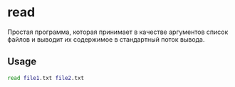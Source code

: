 # read

Простая программа, которая принимает в качестве аргументов список файлов и выводит их содержимое в стандартный поток вывода.

## Usage

```bash
read file1.txt file2.txt
```

